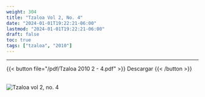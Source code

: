 ```yaml
---
weight: 304
title: "Tzaloa Vol 2, No. 4"
date: "2024-01-01T19:22:21-06:00"
lastmod: "2024-01-01T19:22:21-06:00"
draft: false
toc: true
tags: ["tzaloa", "2010"]
---
```

- - - - - - - - -
{{< button file="/pdf/Tzaloa 2010 2 - 4.pdf" >}}   Descargar {{< /button >}} 
######
![Tzaloa vol 2, no. 4](/images/portada/2-4.jpeg)
